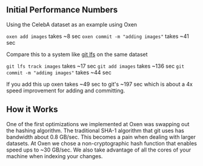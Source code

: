 ## Initial Performance Numbers

Using the CelebA dataset as an example using Oxen

`oxen add images` takes ~8 sec
`oxen commit -m "adding images"` takes ~41 sec

Compare this to a system like [git lfs](https://git-lfs.github.com/) on the same dataset

`git lfs track images` takes ~17 sec
`git add images` takes ~136 sec
`git commit -m "addimg images"` takes ~44 sec

If you add this up oxen takes ~49 sec to git's ~197 sec which is about a 4x speed improvement for adding and committing.

## How it Works

One of the first optimizations we implemented at Oxen was swapping out the hashing algorithm. The traditional SHA-1 algorithm that git uses has bandwidth about 0.8 GB/sec. This becomes a pain when dealing with larger datasets. At Oxen we chose a non-cryptographic hash function that enables speed ups to ~30 GB/sec. We also take advantage of all the cores of your machine when indexing your changes.

